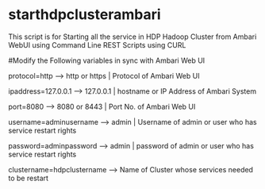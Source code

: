 # starthdpclusterambari
This script is for Starting all the service in HDP Hadoop Cluster from Ambari WebUI using Command Line REST Scripts using CURL

#Modify the Following variables in sync with Ambari Web UI

protocol=http	              --> http or https | Protocol of Ambari Web UI

ipaddress=127.0.0.1		      --> 127.0.0.1	 | hostname or IP Address of Ambari System	

port=8080	                  --> 8080 or 8443  | Port No. of Ambari Web UI		

username=adminusername      -->	admin 	 | Username of admin or user who has service restart rights	

password=adminpassword      --> admin	 | password of admin or user who has service restart rights		

clustername=hdpclustername	--> Name of Cluster whose services needed to be restart
